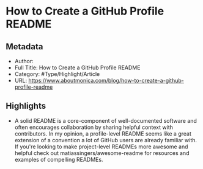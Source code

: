 # How to Create a GitHub Profile README

## Metadata

* Author: 
* Full Title: How to Create a GitHub Profile README
* Category: #Type/Highlight/Article
* URL: https://www.aboutmonica.com/blog/how-to-create-a-github-profile-readme

## Highlights

* A solid README is a core-component of well-documented software and often encourages collaboration by sharing helpful context with contributors. In my opinion, a profile-level README seems like a great extension of a convention a lot of GitHub users are already familiar with. If you're looking to make project-level READMEs more awesome and helpful check out matiassingers/awesome-readme for resources and examples of compelling READMEs.
